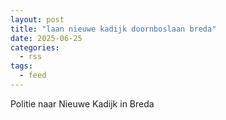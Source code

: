 ```yaml
---
layout: post
title: "laan nieuwe kadijk doornboslaan breda"
date: 2025-06-25
categories: 
  - rss
tags: 
  - feed
---
```


Politie naar Nieuwe Kadijk in Breda
